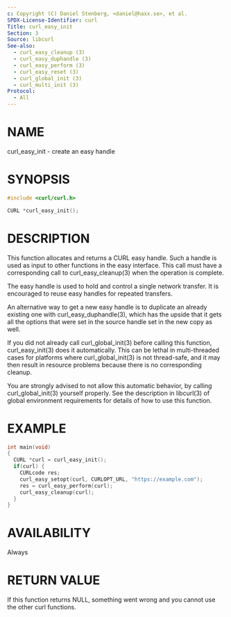 ```yaml
---
c: Copyright (C) Daniel Stenberg, <daniel@haxx.se>, et al.
SPDX-License-Identifier: curl
Title: curl_easy_init
Section: 3
Source: libcurl
See-also:
  - curl_easy_cleanup (3)
  - curl_easy_duphandle (3)
  - curl_easy_perform (3)
  - curl_easy_reset (3)
  - curl_global_init (3)
  - curl_multi_init (3)
Protocol:
  - All
---
```


# NAME

curl_easy_init - create an easy handle

# SYNOPSIS

~~~c
#include <curl/curl.h>

CURL *curl_easy_init();
~~~

# DESCRIPTION

This function allocates and returns a CURL easy handle. Such a handle is used
as input to other functions in the easy interface. This call must have a
corresponding call to curl_easy_cleanup(3) when the operation is complete.

The easy handle is used to hold and control a single network transfer. It is
encouraged to reuse easy handles for repeated transfers.

An alternative way to get a new easy handle is to duplicate an already
existing one with curl_easy_duphandle(3), which has the upside that it gets
all the options that were set in the source handle set in the new copy as
well.

If you did not already call curl_global_init(3) before calling this function,
curl_easy_init(3) does it automatically. This can be lethal in multi-threaded
cases for platforms where curl_global_init(3) is not thread-safe, and it may
then result in resource problems because there is no corresponding cleanup.

You are strongly advised to not allow this automatic behavior, by calling
curl_global_init(3) yourself properly. See the description in libcurl(3) of
global environment requirements for details of how to use this function.

# EXAMPLE

~~~c
int main(void)
{
  CURL *curl = curl_easy_init();
  if(curl) {
    CURLcode res;
    curl_easy_setopt(curl, CURLOPT_URL, "https://example.com");
    res = curl_easy_perform(curl);
    curl_easy_cleanup(curl);
  }
}
~~~

# AVAILABILITY

Always

# RETURN VALUE

If this function returns NULL, something went wrong and you cannot use the
other curl functions.
